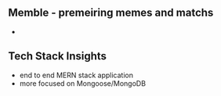 ## Memble - premeiring memes and matchs
 - 

## Tech Stack Insights
 - end to end MERN stack application
 - more focused on Mongoose/MongoDB
